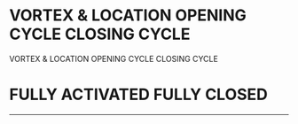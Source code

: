 # VORTEX & LOCATION                              OPENING CYCLE       CLOSING CYCLE

VORTEX & LOCATION                              OPENING CYCLE       CLOSING CYCLE
#                                                                     FULLY ACTIVATED       FULLY CLOSED
________________________________________________________________________________